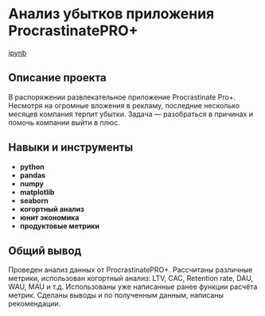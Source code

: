 # Анализ убытков приложения ProcrastinatePRO+

[ipynb](https://github.com/JustLui/data_analyst/blob/main/loss%20analysis/application%20loss%20analysis.ipynb)

## Описание проекта

В распоряжении развлекательное приложение Procrastinate Pro+. Несмотря на огромные вложения в рекламу, последние несколько месяцев компания терпит убытки. Задача — разобраться в причинах и помочь компании выйти в плюс.



## Навыки и инструменты

- **python**
- **pandas**
- **numpy**
- **matplotlib**
- **seaborn**
- **когортный анализ**
- **юнит экономика**
- **продуктовые метрики**

## 

## Общий вывод

Проведен анализ данных от ProcrastinatePRO+.
Рассчитаны различные метрики, использован когортный анализ: LTV, CAC, Retention rate, DAU, WAU, MAU и т.д. Использованы уже написанные ранее функции расчёта метрик. Сделаны выводы и по полученным данным, написаны рекомендации.

